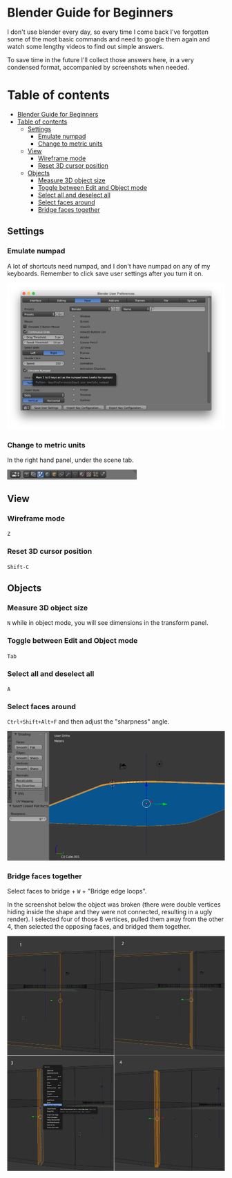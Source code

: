 # Blender Guide for Beginners

I don't use blender every day, so every time I come back I've forgotten some of the most basic commands and need to google them again and watch some lengthy videos to find out simple answers.

To save time in the future I'll collect those answers here, in a very condensed format, accompanied by screenshots when needed.


# Table of contents
<!-- TOC depthFrom:1 depthTo:6 withLinks:1 updateOnSave:1 orderedList:0 -->

- [Blender Guide for Beginners](#blender-guide-for-beginners)
- [Table of contents](#table-of-contents)
	- [Settings](#settings)
		- [Emulate numpad](#emulate-numpad)
		- [Change to metric units](#change-to-metric-units)
	- [View](#view)
		- [Wireframe mode](#wireframe-mode)
		- [Reset 3D cursor position](#reset-3d-cursor-position)
	- [Objects](#objects)
		- [Measure 3D object size](#measure-3d-object-size)
		- [Toggle between Edit and Object mode](#toggle-between-edit-and-object-mode)
		- [Select all and deselect all](#select-all-and-deselect-all)
		- [Select faces around](#select-faces-around)
		- [Bridge faces together](#bridge-faces-together)

<!-- /TOC -->

## Settings

### Emulate numpad
A lot of shortcuts need numpad, and I don't have numpad on any of my keyboards. Remember to click save user settings after you turn it on.

![Emulate numpad](images/emulate_numpad.png)

### Change to metric units
In the right hand panel, under the scene tab.

<img src="images/units.png" width="300">

## View

### Wireframe mode
`Z`

### Reset 3D cursor position
`Shift-C`

## Objects
### Measure 3D object size
`N` while in object mode, you will see dimensions in the transform panel.

### Toggle between Edit and Object mode
`Tab`

### Select all and deselect all
`A`

### Select faces around
`Ctrl+Shift+Alt+F` and then adjust the "sharpness" angle.

![Select faces around "Ctrl+Shift+Alt+F"](images/select_faces_around.png)

### Bridge faces together
Select faces to bridge + `W` + "Bridge edge loops".

In the screenshot below the object was broken (there were double vertices hiding inside the shape and they were not connected, resulting in a ugly render). I selected four of those 8 vertices, pulled them away from the other 4, then selected the opposing faces, and bridged them together.

![Select faces to bridge + `W` + "Bridge edge loops"](images/bridge_edge_loops.png)
